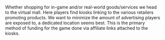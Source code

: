 
Whether shopping for in-game and/or real-world goods/services we head to the virtual mall. Here players find kiosks linking to the various retailers promoting products.  We want to minimize the amount of advertising players are exposed to, a dedicated location seems best. This is the primary method of funding for the game done via affiliate links attached to the kiosks.